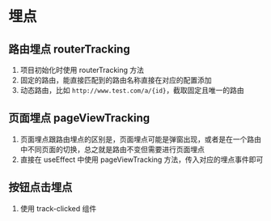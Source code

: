 # 埋点

## 路由埋点 routerTracking

1. 项目初始化时使用 routerTracking 方法
2. 固定的路由，能直接匹配到的路由名称直接在对应的配置添加
3. 动态路由，比如 `http://www.test.com/a/{id}`，截取固定且唯一的路由

## 页面埋点 pageViewTracking

1. 页面埋点跟路由埋点的区别是，页面埋点可能是弹窗出现，或者是在一个路由中不同页面的切换，总之就是路由不变但需要进行页面埋点
2. 直接在 useEffect 中使用 pageViewTracking 方法，传入对应的埋点事件即可

## 按钮点击埋点

1. 使用 track-clicked 组件
